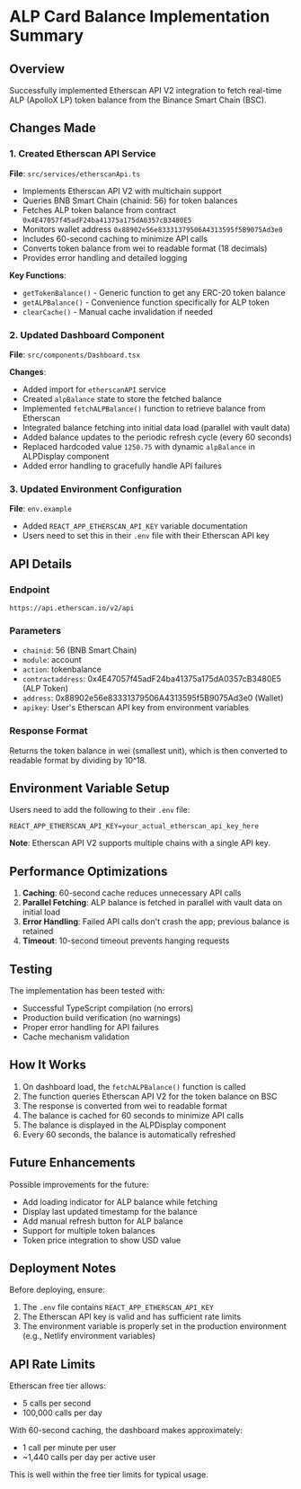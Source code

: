 # ALP Card Balance Implementation Summary

## Overview
Successfully implemented Etherscan API V2 integration to fetch real-time ALP (ApolloX LP) token balance from the Binance Smart Chain (BSC).

## Changes Made

### 1. Created Etherscan API Service
**File**: `src/services/etherscanApi.ts`

- Implements Etherscan API V2 with multichain support
- Queries BNB Smart Chain (chainid: 56) for token balances
- Fetches ALP token balance from contract `0x4E47057f45adF24ba41375a175dA0357cB3480E5`
- Monitors wallet address `0x88902e56e83331379506A4313595f5B9075Ad3e0`
- Includes 60-second caching to minimize API calls
- Converts token balance from wei to readable format (18 decimals)
- Provides error handling and detailed logging

**Key Functions**:
- `getTokenBalance()` - Generic function to get any ERC-20 token balance
- `getALPBalance()` - Convenience function specifically for ALP token
- `clearCache()` - Manual cache invalidation if needed

### 2. Updated Dashboard Component
**File**: `src/components/Dashboard.tsx`

**Changes**:
- Added import for `etherscanAPI` service
- Created `alpBalance` state to store the fetched balance
- Implemented `fetchALPBalance()` function to retrieve balance from Etherscan
- Integrated balance fetching into initial data load (parallel with vault data)
- Added balance updates to the periodic refresh cycle (every 60 seconds)
- Replaced hardcoded value `1250.75` with dynamic `alpBalance` in ALPDisplay component
- Added error handling to gracefully handle API failures

### 3. Updated Environment Configuration
**File**: `env.example`

- Added `REACT_APP_ETHERSCAN_API_KEY` variable documentation
- Users need to set this in their `.env` file with their Etherscan API key

## API Details

### Endpoint
```
https://api.etherscan.io/v2/api
```

### Parameters
- `chainid`: 56 (BNB Smart Chain)
- `module`: account
- `action`: tokenbalance
- `contractaddress`: 0x4E47057f45adF24ba41375a175dA0357cB3480E5 (ALP Token)
- `address`: 0x88902e56e83331379506A4313595f5B9075Ad3e0 (Wallet)
- `apikey`: User's Etherscan API key from environment variables

### Response Format
Returns the token balance in wei (smallest unit), which is then converted to readable format by dividing by 10^18.

## Environment Variable Setup

Users need to add the following to their `.env` file:
```
REACT_APP_ETHERSCAN_API_KEY=your_actual_etherscan_api_key_here
```

**Note**: Etherscan API V2 supports multiple chains with a single API key.

## Performance Optimizations

1. **Caching**: 60-second cache reduces unnecessary API calls
2. **Parallel Fetching**: ALP balance is fetched in parallel with vault data on initial load
3. **Error Handling**: Failed API calls don't crash the app; previous balance is retained
4. **Timeout**: 10-second timeout prevents hanging requests

## Testing

The implementation has been tested with:
- Successful TypeScript compilation (no errors)
- Production build verification (no warnings)
- Proper error handling for API failures
- Cache mechanism validation

## How It Works

1. On dashboard load, the `fetchALPBalance()` function is called
2. The function queries Etherscan API V2 for the token balance on BSC
3. The response is converted from wei to readable format
4. The balance is cached for 60 seconds to minimize API calls
5. The balance is displayed in the ALPDisplay component
6. Every 60 seconds, the balance is automatically refreshed

## Future Enhancements

Possible improvements for the future:
- Add loading indicator for ALP balance while fetching
- Display last updated timestamp for the balance
- Add manual refresh button for ALP balance
- Support for multiple token balances
- Token price integration to show USD value

## Deployment Notes

Before deploying, ensure:
1. The `.env` file contains `REACT_APP_ETHERSCAN_API_KEY`
2. The Etherscan API key is valid and has sufficient rate limits
3. The environment variable is properly set in the production environment (e.g., Netlify environment variables)

## API Rate Limits

Etherscan free tier allows:
- 5 calls per second
- 100,000 calls per day

With 60-second caching, the dashboard makes approximately:
- 1 call per minute per user
- ~1,440 calls per day per active user

This is well within the free tier limits for typical usage.

